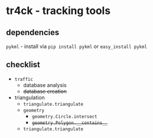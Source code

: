 # tr4ck - tracking tools
## dependencies
`pykml` - install via `pip install pykml` or `easy_install pykml`
## checklist
- `traffic`
  - database analysis
  - ~~database creation~~
- triangulation
  - `triangulate.triangulate`
  - `geometry`
    - `geometry.Circle.intersect`
    - ~~`geometry.Polygon.__contains__`~~
  - `triangulate.triangulate`

